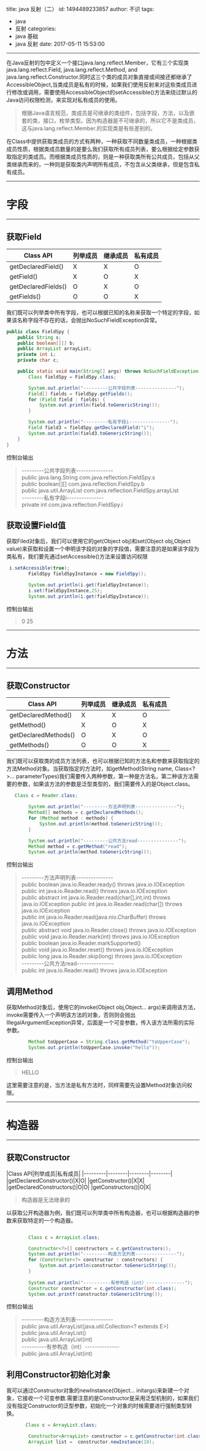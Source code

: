 title: java 反射（二）
id: 1494489233857
author: 不识
tags:
  - java
  - 反射
categories:
  - java 基础
  - java 反射
date: 2017-05-11 15:53:00
---
在Java反射的包中定义一个接口java.lang.reflect.Member，它有三个实现类java.lang.reflect.Field, java.lang.reflect.Method, and java.lang.reflect.Constructor.同时这三个类的成员对象直接或间接还都继承了AccessibleObject,当类成员是私有的时候，如果我们使用反射来对这些类成员进行修改或调用，需要使用AccessibleObject的setAccessible()方法来绕过默认的Java访问权限检测，来实现对私有成员的使用。
>根据Java语言规范，类成员是可继承的类组件，包括字段，方法，以及嵌套的类，接口，枚举类型。因为构造器是不可继承的，所以它不是类成员，这与java.lang.reflect.Member.的实现类是有些差别的。

在Class中提供获取类成员的方式有两种，一种获取不同数量类成员，一种根据类成员性质，根据类成员数量的是要么我们获取所有成员列表，要么根据给定参数获取指定的类成员。而根据类成员性质的，则是一种获取类所有公共成员，包括从父类继承而来的，一种则是获取类内声明所有成员，不包含从父类继承，但是包含私有成员。

<!-- more -->

***
# 字段
***
## 获取Field
|Class API|列举成员|继承成员|私有成员|
|---------|--------|--------|--------|
|getDeclaredField()|X|X|O|
|getField()   |X|O|X|
|getDeclaredFields()|O|X|O|
|getFields()|O|O|X|

我们既可以列举类中所有字段，也可以根据已知的名称来获取一个特定的字段，如果该名称字段不存在的话，会抛出NoSuchFieldException异常。

```java
public class FieldSpy {
    public String s;
    public boolean[][] b;
    public ArrayList arrayList;
    private int i;
    private char c;

    public static void main(String[] args) throws NoSuchFieldException {
        Class fieldSpy = FieldSpy.class;

        System.out.println("---------公共字段列表---------------");
        Field[] fields = fieldSpy.getFields();
        for (Field field : fields) {
            System.out.println(field.toGenericString());
        }

        System.out.println("---------私有字段i---------------");
        Field field3 = fieldSpy.getDeclaredField("i");
        System.out.println(field3.toGenericString());
    }
}
```
控制台输出  

>---------公共字段列表---------------    
>public java.lang.String com.java.reflection.FieldSpy.s  
>public boolean\[][] com.java.reflection.FieldSpy.b  
>public java.util.ArrayList com.java.reflection.FieldSpy.arrayList  
>---------私有字段i---------------  
>private int com.java.reflection.FieldSpy.i  

## 获取设置Field值

获取Filed对象后，我们可以使用它的get(Object obj)和set(Object obj,Object value)来获取和设置一个申明该字段的对象的字段值，需要注意的是如果该字段为类私有，我们要先通过setAccessible()方法来设置访问权限

```java
 i.setAccessible(true);
        FieldSpy fieldSpyInstance = new FieldSpy();

        System.out.println(i.get(fieldSpyInstance));
        i.set(fieldSpyInstance,25);
        System.out.println(i.get(fieldSpyInstance));
```
控制台输出

>0
>25

***
# 方法
***
## 获取Constructor

|Class API|列举成员|继承成员|私有成员|
|---------|--------|--------|--------|
|getDeclaredMethod()|X|X|O|
|getMethod()|X|O|X|
|getDeclaredMethods()|O|X|O|
|getMethods()|O|O|X|

我们既可以获取类的成员方法列表，也可以根据已知的方法名和参数来获取指定的方法Method对象。当获取指定的方法时，如getMethod(String name, Class<?>... parameterTypes)我们需要传入两种参数，第一种是方法名，第二种该方法需要的参数，如果该方法的参数是泛型类型的，我们需要传入的是Object.class。

```java
   Class c = Reader.class;

        System.out.println("---------方法声明列表---------------");
        Method[] methods = c.getDeclaredMethods();
        for (Method method : methods) {
            System.out.println(method.toGenericString());
        }

        System.out.println("---------公共方法read---------------");
        Method method = c.getMethod("read");
        System.out.println(method.toGenericString());

```
控制台输出

>---------方法声明列表---------------  
>public boolean java.io.Reader.ready() throws java.io.IOException  
>public int java.io.Reader.read() throws java.io.IOException  
>public abstract int java.io.Reader.read(char[],int,int) throws java.io.IOException 
>public int java.io.Reader.read(char[]) throws java.io.IOException  
>public int java.io.Reader.read(java.nio.CharBuffer) throws java.io.IOException   
>public abstract void java.io.Reader.close() throws java.io.IOException   
>public void java.io.Reader.mark(int) throws java.io.IOException   
>public boolean java.io.Reader.markSupported()   
>public void java.io.Reader.reset() throws java.io.IOException    
>public long java.io.Reader.skip(long) throws java.io.IOException   
>---------公共方法read---------------   
>public int java.io.Reader.read() throws java.io.IOException  



## 调用Method
获取Method对象后，使用它的invoke(Object obj,Object... args)来调用该方法，invoke需要传入一个声明该方法的对象，否则则会抛出IllegalArgumentException异常，后面是一个可变参数，传入该方法所需的实际参数。

```java
        Method toUpperCase = String.class.getMethod("toUpperCase");
        System.out.println(toUpperCase.invoke("hello"));
```

控制台输出
>HELLO

这里需要注意的是，当方法是私有方法时，同样需要先设置Method对象访问权限。


***
# 构造器
***

## 获取Constructor

|Class API|列举成员|私有成员|
|---------|--------|--------|--------|
|getDeclaredConstructor()|X|O|
|getConstructor()|X|X|
|getDeclaredConstructors()|O|O|
|getConstructors()|O|X|
>构造器是无法继承的

以获取公开构造器为例，我们既可以列举类中所有构造器，也可以根据构造器的参数来获取特定的一个构造器。

```java

    	Class c = ArrayList.class;

        Constructor<?>[] constructors = c.getConstructors();
        System.out.println("---------构造方法列表---------------");
        for (Constructor<?> constructor : constructors) {
            System.out.println(constructor.toGenericString());
        }
        
        System.out.println("----------有参构造（int）--------------");
        Constructor constructor = c.getConstructor(int.class);
        System.out.printf(constructor.toGenericString());
```
      
控制台输出
>---------构造方法列表---------------  
>public java.util.ArrayList(java.util.Collection<? extends E>)  
>public java.util.ArrayList()  
>public java.util.ArrayList(int)  
>----------有参构造（int）--------------  
>public java.util.ArrayList(int)  



## 利用Constructor初始化对象

我可以通过Constructor对象的newInstance(Object... initargs)来新建一个对象，它接收一个可变参数.需要注意的是Constructor是采用泛型机制的，如果我们没有指定Constructor的泛型参数，初始化一个对象的时候需要进行强制类型转换。

```java
       Class c = ArrayList.class;

        Constructor<ArrayList> constructor = c.getConstructor(int.class);
        ArrayList list =  constructor.newInstance(10);
```